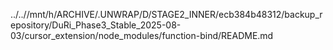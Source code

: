 ../..//mnt/h/ARCHIVE/.UNWRAP/D/STAGE2_INNER/ecb384b48312/backup_repository/DuRi_Phase3_Stable_2025-08-03/cursor_extension/node_modules/function-bind/README.md